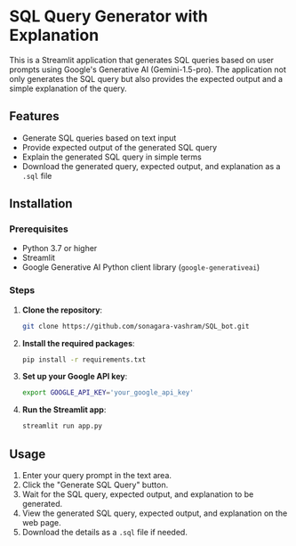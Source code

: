 # SQL Query Generator with Explanation

This is a Streamlit application that generates SQL queries based on user prompts using Google's Generative AI (Gemini-1.5-pro). The application not only generates the SQL query but also provides the expected output and a simple explanation of the query.

## Features

- Generate SQL queries based on text input
- Provide expected output of the generated SQL query
- Explain the generated SQL query in simple terms
- Download the generated query, expected output, and explanation as a `.sql` file

## Installation

### Prerequisites

- Python 3.7 or higher
- Streamlit
- Google Generative AI Python client library (`google-generativeai`)

### Steps

1. **Clone the repository**:

    ```bash
    git clone https://github.com/sonagara-vashram/SQL_bot.git
    ```

2. **Install the required packages**:

    ```bash
    pip install -r requirements.txt
    ```

3. **Set up your Google API key**:

    ```bash
    export GOOGLE_API_KEY='your_google_api_key'
    ```

4. **Run the Streamlit app**:

    ```bash
    streamlit run app.py
    ```

## Usage

1. Enter your query prompt in the text area.
2. Click the "Generate SQL Query" button.
3. Wait for the SQL query, expected output, and explanation to be generated.
4. View the generated SQL query, expected output, and explanation on the web page.
5. Download the details as a `.sql` file if needed.

